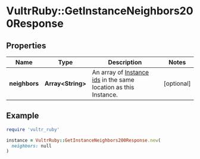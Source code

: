 # VultrRuby::GetInstanceNeighbors200Response

## Properties

| Name | Type | Description | Notes |
| ---- | ---- | ----------- | ----- |
| **neighbors** | **Array&lt;String&gt;** | An array of [Instance ids](#operation/list-instances) in the same location as this Instance. | [optional] |

## Example

```ruby
require 'vultr_ruby'

instance = VultrRuby::GetInstanceNeighbors200Response.new(
  neighbors: null
)
```

